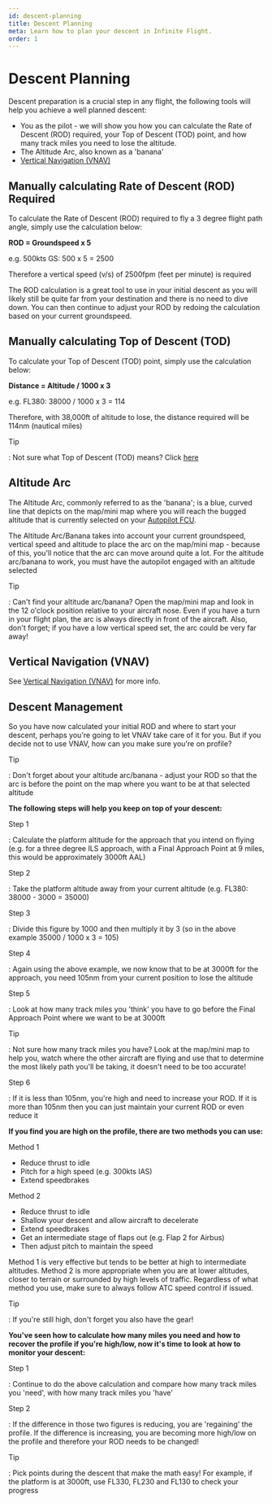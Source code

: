 ```yaml
---
id: descent-planning
title: Descent Planning
meta: Learn how to plan your descent in Infinite Flight.
order: 1
---
```


# Descent Planning



Descent preparation is a crucial step in any flight, the following tools will help you achieve a well planned descent:



- You as the pilot - we will show you how you can calculate the Rate of Descent (ROD) required, your Top of Descent (TOD) point, and how many track miles you need to lose the altitude.
- The Altitude Arc, also known as a 'banana'
- [Vertical Navigation (VNAV)](/guide/flying-guide/descent-to-landing/vertical-navigation-(vnav)#vertical-navigation-(vnav))



## Manually calculating Rate of Descent (ROD) Required 



To calculate the Rate of Descent (ROD) required to fly a 3 degree flight path angle, simply use the calculation below:



**ROD = Groundspeed x 5**



e.g. 500kts GS: 500 x 5 = 2500 

Therefore a vertical speed (v/s) of 2500fpm (feet per minute) is required



The ROD calculation is a great tool to use in your initial descent as you will likely still be quite far from your destination and there is no need to dive down. You can then continue to adjust your ROD by redoing the calculation based on your current groundspeed.



## Manually calculating Top of Descent (TOD)



To calculate your Top of Descent (TOD) point, simply use the calculation below:



**Distance = Altitude / 1000 x 3**



e.g. FL380: 38000 / 1000 x 3 = 114 

Therefore, with 38,000ft of altitude to lose, the distance required will be 114nm (nautical miles)



Tip

: Not sure what Top of Descent (TOD) means? Click [here](/guide/flying-guide/descent-to-landing/vertical-navigation-(vnav)#what-does-top-of-descent-(tod)-mean%3F)



## Altitude Arc



The Altitude Arc, commonly referred to as the 'banana'; is a blue, curved line that depicts on the map/mini map where you will reach the bugged altitude that is currently selected on your [Autopilot FCU](/guide/getting-started/pilot-user-interface/autopilot#autopilot).



The Altitude Arc/Banana takes into account your current groundspeed, vertical speed and altitude to place the arc on the map/mini map - because of this, you'll notice that the arc can move around quite a lot. For the altitude arc/banana to work, you must have the autopilot engaged with an altitude selected



Tip

: Can't find your altitude arc/banana? Open the map/mini map and look in the 12 o'clock position relative to your aircraft nose. Even if you have a turn in your flight plan, the arc is always directly in front of the aircraft. Also, don't forget; if you have a low vertical speed set, the arc could be very far away!



## Vertical Navigation (VNAV)



See [Vertical Navigation (VNAV)](/guide/flying-guide/descent-to-landing/vertical-navigation-(vnav)#vertical-navigation-(vnav)) for more info.



## Descent Management



So you have now calculated your initial ROD and where to start your descent, perhaps you're going to let VNAV take care of it for you. But if you decide not to use VNAV, how can you make sure you're on profile?



Tip

: Don't forget about your altitude arc/banana - adjust your ROD so that the arc is before the point on the map where you want to be at that selected altitude 



**The following steps will help you keep on top of your descent:**



Step 1

: Calculate the platform altitude for the approach that you intend on flying (e.g. for a three degree ILS approach, with a Final Approach Point at 9 miles, this would be approximately 3000ft AAL)



Step 2

: Take the platform altitude away from your current altitude (e.g. FL380: 38000 - 3000 = 35000)



Step 3

: Divide this figure by 1000 and then multiply it by 3 (so in the above example 35000 / 1000 x 3 = 105)



Step 4

: Again using the above example, we now know that to be at 3000ft for the approach, you need 105nm from your current position to lose the altitude



Step 5

: Look at how many track miles you 'think' you have to go before the Final Approach Point where we want to be at 3000ft



Tip

: Not sure how many track miles you have? Look at the map/mini map to help you, watch where the other aircraft are flying and use that to determine the most likely path you'll be taking, it doesn't need to be too accurate! 



Step 6

: If it is less than 105nm, you're high and need to increase your ROD. If it is more than 105nm then you can just maintain your current ROD or even reduce it



**If you find you are high on the profile, there are two methods you can use:**



Method 1

- Reduce thrust to idle
- Pitch for a high speed (e.g. 300kts IAS)
- Extend speedbrakes



Method 2

- Reduce thrust to idle
- Shallow your descent and allow aircraft to decelerate
- Extend speedbrakes
- Get an intermediate stage of flaps out (e.g. Flap 2 for Airbus)
- Then adjust pitch to maintain the speed



Method 1 is very effective but tends to be better at high to intermediate altitudes. Method 2 is more appropriate when you are at lower altitudes, closer to terrain or surrounded by high levels of traffic. Regardless of what method you use, make sure to always follow ATC speed control if issued.



Tip

: If you're still high, don't forget you also have the gear!



**You've seen how to calculate how many miles you need and how to recover the profile if you're high/low, now it's time to look at how to monitor your descent:**



Step 1

: Continue to do the above calculation and compare how many track miles you 'need', with how many track miles you 'have'



Step 2

: If the difference in those two figures is reducing, you are 'regaining' the profile. If the difference is increasing, you are becoming more high/low on the profile and therefore your ROD needs to be changed!



Tip

: Pick points during the descent that make the math easy! For example, if the platform is at 3000ft, use FL330, FL230 and FL130 to check your progress 